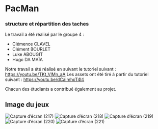 # PacMan
### structure et répartition des taches
Le travail a été réalisé par le groupe 4 : 
- Clémence CLAVEL
- Clément BOURLET 
- Luke ABOUGIT
- Hugo DA MAÏA

Notre travail a été réalisé en suivant le tutoriel suivant : https://youtu.be/TKt_VlMn_aA
Les assets ont été tiré à partir du tutoriel suivant : https://youtu.be/dCaimhoT4l4 

Chacun des étudiants a contribué également au projet.

## Image du jeux
![Capture d’écran (217)](https://user-images.githubusercontent.com/98732552/192126750-35064e12-ddfa-4d61-aa40-869cc81ac542.png)
![Capture d’écran (218)](https://user-images.githubusercontent.com/98732552/192126753-d651c678-00b7-4e31-9766-02a47f8a38b0.png)
![Capture d’écran (219)](https://user-images.githubusercontent.com/98732552/192126756-66f6d413-cabf-414a-83e6-1a6aa4ac78b9.png)
![Capture d’écran (220)](https://user-images.githubusercontent.com/98732552/192126758-2e86844f-c824-4be3-9861-5988defed2cc.png)
![Capture d’écran (221)](https://user-images.githubusercontent.com/98732552/192126759-6f122689-4c16-467a-be93-edf76ba806bb.png)
